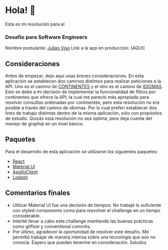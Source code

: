 # Hola! 👋
Esta es mi resolución para el
### Desafío para Software Engineers

Nombre postulante: [Julian Viso](https://www.linkedin.com/in/julian-viso/)
Link a la app en producción: [AQUI]

## Consideraciones
Antes de empezar, dejo aquí unas breves consideraciones.
En esta aplicación se establecen dos caminos distintos para realizar peticiones a la API.
Uno es el camino de [CONTINENTES](src/components/CountryByContinent.js) y el otro es el camino de [IDIOMAS](src/components/CountryByLanguage.js).
Esto se debe a mi decisión de implementar la funcionalidad de filtros por continentes que ofrece la API, la cual me pareció más apropiada para resolver consultas ordenadas por continentes, pero esta resolución no era posible a través del camino de idiomas. Por lo cual preferí establecer dos lines de trabajo distintas dentro de la misma aplicación, sólo con propósitos de estudio.
Quizás esta resolución no sea óptima, pero deja cuenta del manejo de graphql en un nivel básico.

## Paquetes
Para el desarrollo de esta aplicación se utilizaron los siguientes paquetes:

- [React](https://es.reactjs.org/)
- [Material UI](https://mui.com/)
- [ApolloClient](https://www.apollographql.com/docs/react/)
- [Lodash](https://lodash.com/)

## Comentarios finales
- Utilizar Material UI fue una decisión de tiempos. No trabajé lo suficiente con styled-components como para resvolver el challenge en un tiempo considerable.
- Intenté llevar a cabo este challenge mantiendo las buenas prácticas como gitflow y conventional commits.
- Por último, agradecer la oportunidad de resolver este desafío. Me permitió trabajar de manera intensa sobre una tecnología que aún no conocía. Espero que puedan tenerme en consideración. Saludos
